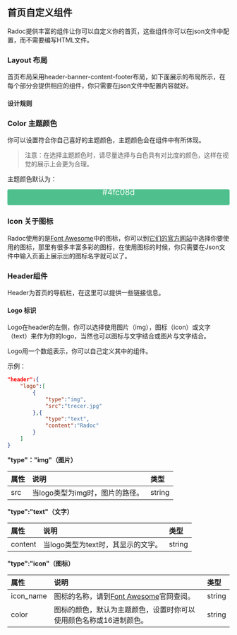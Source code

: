 ## 首页自定义组件
Radoc提供丰富的组件让你可以自定义你的首页，这些组件你可以在json文件中配置，而不需要编写HTML文件。

### Layout 布局
首页布局采用header-banner-content-footer布局，如下面展示的布局所示，在每个部分会提供相应的组件，你只需要在json文件中配置内容就好。

#### 设计规则

### Color 主题颜色
你可以设置符合你自己喜好的主题颜色，主题颜色会在组件中有所体现。
> 注意：在选择主题颜色时，请尽量选择与白色具有对比度的颜色，这样在视觉的展示上会更为合理。

主题颜色默认为：
<div style="background-color:#4fc08d;font-size:1.3em;height:2em;text-align:center;vertical-align:middle;line-height:.7em;border-radius:.2em;">
    <span style="color:white;">#4fc08d</span>
</div>

### Icon 关于图标
Radoc使用的是[Font Awesome](http://fontawesome.dashgame.com/)中的图标，你可以到[它们的官方网站](http://fontawesome.dashgame.com/)中选择你要使用的图标，那里有很多丰富多彩的图标，在使用图标的时候，你只需要在Json文件中输入页面上展示出的图标名字就可以了。

### Header组件
Header为首页的导航栏，在这里可以提供一些链接信息。


#### Logo 标识
Logo在header的左侧，你可以选择使用图片（img），图标（icon）或文字（text）来作为你的logo，当然也可以图标与文字结合或图片与文字结合。

Logo用一个数组表示，你可以自己定义其中的组件。

示例：
```json
"header":{
    "logo":[
        {
            "type":"img",
            "src":"trecer.jpg"
        },{
            "type":"text",
            "content":"Radoc"
        }
    ]
}
```
**"type"："img"（图片）**

属性 | 说明 | 类型 |
:-|:-|:-
src|当logo类型为img时，图片的路径。|string

**"type":"text"（文字）**

属性 | 说明 | 类型 |
:-|:-|:-
content|当logo类型为text时，其显示的文字。|string

**"type":"icon"（图标）**

属性 | 说明 | 类型 |
:-|:-|:-
icon_name|图标的名称，请到[Font Awesome](http://fontawesome.dashgame.com/)官网查阅。|string
color|图标的颜色，默认为主题颜色，设置时你可以使用颜色名称或16进制颜色。|string
